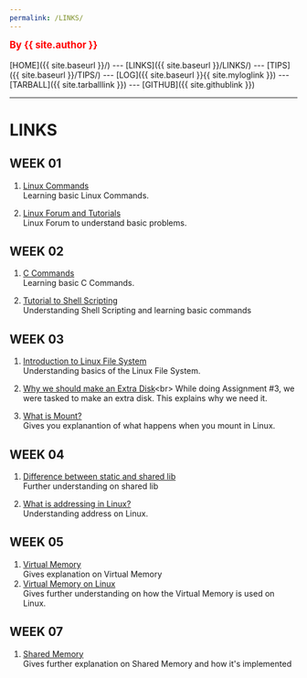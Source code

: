 ```yaml
---
permalink: /LINKS/
---
```


<span style="color:red; font-weight:bold; font-size:larger;">By {{ site.author }}</span>
<br><br>
[HOME]({{ site.baseurl }}/) ---
[LINKS]({{ site.baseurl }}/LINKS/) ---
[TIPS]({{ site.baseurl }}/TIPS/) ---
[LOG]({{ site.baseurl }}{{ site.myloglink }}) ---
[TARBALL]({{ site.tarballlink }}) ---
[GITHUB]({{ site.githublink }})
<br>
<hr>

# LINKS

## WEEK 01
1. [Linux Commands](https://www.javatpoint.com/linux-commands)<br>
   Learning basic Linux Commands.

2. [Linux Forum and Tutorials](https://www.linux.org/)<br>
   Linux Forum to understand basic problems.


## WEEK 02
1. [C Commands](https://www.educba.com/c-command/)<br>
   Learning basic C Commands.

2. [Tutorial to Shell Scripting](https://www.javatpoint.com/shell-scripting-tutorial)<br>
   Understanding Shell Scripting and learning basic commands

## WEEK 03
1. [Introduction to Linux File System](https://www.javatpoint.com/linux-file-system)<br>
   Understanding basics of the Linux File System.
   
2. [Why we should make an Extra Disk](https://www.geeksforgeeks.org/disk-partitioning-in-linux/#:~:text=Disk%20Partitioning%20is%20the%20process,partitions%20in%20the%20partition%20table.)<br>
   While doing Assignment #3, we were tasked to make an extra disk. This explains why we need it.

3. [What is Mount?](https://www.bleepingcomputer.com/tutorials/introduction-to-mounting-filesystems-in-linux/)<br>
   Gives you explanantion of what happens when you mount in Linux.

## WEEK 04
1. [Difference between static and shared lib](https://stackoverflow.com/questions/2649334/difference-between-static-and-shared-libraries)<br>
   Further understanding on shared lib
   
2. [What is addressing in Linux?](https://www.geeksforgeeks.org/addresses-command-in-linux-with-examples/)<br>
   Understanding address on Linux.
   
## WEEK 05
1. [Virtual Memory](https://www.techtarget.com/searchstorage/definition/virtual-memory)<br>
   Gives explanation on Virtual Memory
2. [Virtual Memory on Linux](https://www.logicmonitor.com/blog/the-right-way-to-monitor-virtual-memory-on-linux)<br>
   Gives further understanding on how the Virtual Memory is used on Linux.
   
## WEEK 07
1. [Shared Memory](https://www.tutorialspoint.com/inter_process_communication/inter_process_communication_shared_memory.htm)<br>
   Gives further explanation on Shared Memory and how it's implemented
